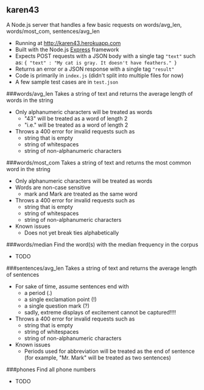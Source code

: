 ## karen43
A Node.js server that handles a few basic requests on words/avg_len, words/most_com, sentences/avg_len
- Running at http://karen43.herokuapp.com
- Built with the Node.js [Express](http://expressjs.com/) framework
- Expects POST requests with a JSON body with a single tag `"text"` such as: `{ "text" : "My cat is gray. It doesn't have feathers." }`
- Returns an error or a JSON response with a single tag `"result"`
- Code is primarily in `index.js` (didn't split into multiple files for now)
- A few sample test cases are in `test.json`

###words/avg_len
Takes a string of text and returns the average length of words in the string

- Only alphanumeric characters will be treated as words 
  - "43" will be treated as a word of length 2
  - "i.e." will be treated as a word of length 2
- Throws a 400 error for invalid requests such as 
  - string that is empty
  - string of whitespaces
  - string of non-alphanumeric characters
	
###words/most_com
Takes a string of text and returns the most common word in the string

- Only alphanumeric characters will be treated as words 
- Words are non-case sensitive
  - mark and Mark are treated as the same word
- Throws a 400 error for invalid requests such as 
  - string that is empty
  - string of whitespaces
  - string of non-alphanumeric characters
- Known issues
  - Does not yet break ties alphabetically

###words/median
Find the word(s) with the median frequency in the corpus
- TODO

###sentences/avg_len
Takes a string of text and returns the average length of sentences 
- For sake of time, assume sentences end with 
	- a period (.)
	- a single exclamation point (!)
	- a single question mark (?)
	- sadly, extreme displays of excitement cannot be captured!!!!
- Throws a 400 error for invalid requests such as 
	- string that is empty
	- string of whitespaces
	- string of non-alphanumeric characters
- Known issues
	- Periods used for abbreviation will be treated as the end of sentence
	(for example, "Mr. Mark" will be treated as two sentences)
	
###phones
Find all phone numbers
- TODO
